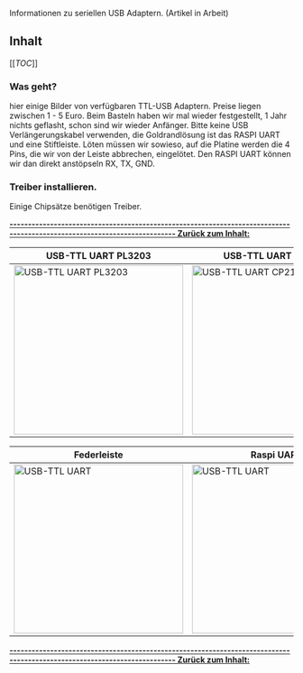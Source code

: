 Informationen zu seriellen USB Adaptern. (Artikel in Arbeit)
## Inhalt
[[_TOC_]]

### Was geht?

hier einige Bilder von verfügbaren TTL-USB Adaptern.
Preise liegen zwischen 1 - 5 Euro.
Beim Basteln haben wir mal wieder festgestellt, 1 Jahr nichts geflasht, schon sind wir wieder Anfänger.
Bitte keine USB Verlängerungskabel verwenden, die Goldrandlösung ist das RASPI UART und eine Stiftleiste.
Löten müssen wir sowieso, auf die Platine werden die 4 Pins, die wir von der Leiste abbrechen, eingelötet.
Den RASPI UART können wir dan direkt anstöpseln RX, TX, GND.

### Treiber installieren.

Einige Chipsätze benötigen Treiber. 

**[------------------------------------------------------------------------------------------------------------------------- Zurück zum Inhalt:](#inhalt)**


|  USB-TTL UART PL3203 | USB-TTL UART CP2102 |  USB-A TTL UART CP2102  |
|---|---|---|
| <img src="https://cloud.ffhb.de/index.php/s/fXe9j9JAMFRLQsf/preview" title="USB-TTL UART PL3203"  width="300" />  | <img src="https://cloud.ffhb.de/index.php/s/x2WzaaeWx44s3pW/preview" title="USB-TTL UART CP2102" width="300" />  | <img src="https://cloud.ffhb.de/index.php/s/6JXZqaLjSDiQtgy/preview" title="USB-TTL UART" width="300" />  |

| Federleiste | Raspi UART  | PIN Beispiel  |
|---|---|---|
| <img src="https://cloud.ffhb.de/index.php/s/E84MMBPGjMdzxd7/preview" title="USB-TTL UART" width="300" />  | <img src="https://cloud.ffhb.de/index.php/s/LJja8Qi9geKRNXT/preview" title="USB-TTL UART" width="300" />  | <img src="https://cloud.ffhb.de/index.php/s/aXX6bstTTfMm4AX/preview" title="USB-TTL UART" width="300" />  |

**[------------------------------------------------------------------------------------------------------------------------- Zurück zum Inhalt:](#inhalt)**

